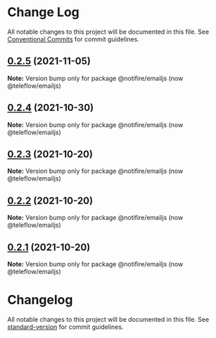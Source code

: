 # Change Log

All notable changes to this project will be documented in this file.
See [Conventional Commits](https://conventionalcommits.org) for commit guidelines.

## [0.2.5](https://github.com/khulnasoft/teleflow.khulnasoft.commpare/v0.2.4...v0.2.5) (2021-11-05)

**Note:** Version bump only for package @notifire/emailjs (now @teleflow/emailjs)





## [0.2.4](https://github.com/khulnasoft/teleflow.khulnasoft.commpare/v0.2.3...v0.2.4) (2021-10-30)

**Note:** Version bump only for package @notifire/emailjs (now @teleflow/emailjs)





## [0.2.3](https://github.com/khulnasoft/teleflow.khulnasoft.commpare/v0.2.2...v0.2.3) (2021-10-20)

**Note:** Version bump only for package @notifire/emailjs (now @teleflow/emailjs)





## [0.2.2](https://github.com/khulnasoft/teleflow.khulnasoft.commpare/v0.1.4...v0.2.2) (2021-10-20)

**Note:** Version bump only for package @notifire/emailjs (now @teleflow/emailjs)





## [0.2.1](https://github.com/khulnasoft/teleflow.khulnasoft.commpare/v0.1.4...v0.2.1) (2021-10-20)

**Note:** Version bump only for package @notifire/emailjs (now @teleflow/emailjs)





# Changelog

All notable changes to this project will be documented in this file. See [standard-version](https://github.com/conventional-changelog/standard-version) for commit guidelines.
